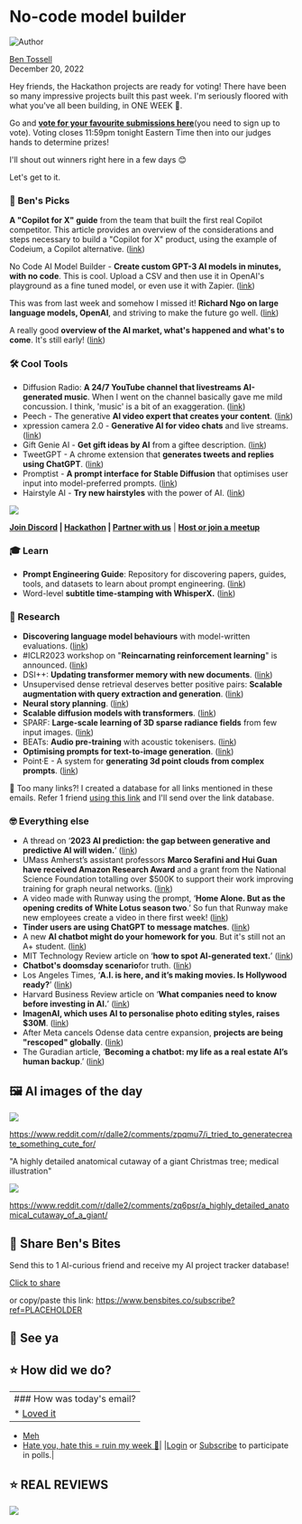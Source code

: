 # No-code model builder

![Author](https://media.beehiiv.com/cdn-cgi/image/fit=scale-down,format=auto,onerror=redirect,quality=80/uploads/user/profile_picture/fc858b4d-39e3-4be1-abf4-2b55504e21a2/thumb_uJ4UYake_400x400.jpg)

[Ben Tossell](https://www.twitter.com/bentossell)\
December 20, 2022

Hey friends, the Hackathon projects are ready for voting! There have been so many impressive projects built this past week. I'm seriously floored with what you've all been building, in ONE WEEK 🤯.

Go and **[vote for your favourite submissions here](http://hackathon.bensbites.co/)**(you need to sign up to vote). Voting closes 11:59pm tonight Eastern Time then into our judges hands to determine prizes!

I'll shout out winners right here in a few days 😊

Let's get to it.

### **🤌 Ben's Picks**

**A "Copilot for X" guide** from the team that built the first real Copilot competitor. This article provides an overview of the considerations and steps necessary to build a "Copilot for X" product, using the example of Codeium, a Copilot alternative. ([link](https://lspace.swyx.io/p/what-building-copilot-for-x-really))

No Code AI Model Builder - **Create custom GPT-3 AI models in minutes, with no code**. This is cool. Upload a CSV and then use it in OpenAI's playground as a fine tuned model, or even use it with Zapier. ([link](https://no-code-ai-model-builder.com/))

This was from last week and somehow I missed it! **Richard Ngo on large language models, OpenAI**, and striving to make the future go well. ([link](https://80000hours.org/podcast/episodes/richard-ngo-large-language-models/))

A really good **overview of the AI market, what's happened and what's to come**. It's still early! ([link](https://zeneca33.substack.com/p/letter-32-artificial-intelligence))

### **🛠️ Cool Tools**

- Diffusion Radio: **A 24/7 YouTube channel that livestreams AI-generated music**. When I went on the channel basically gave me mild concussion. I think, 'music' is a bit of an exaggeration. ([link](https://www.youtube.com/watch?v=uGRLOMf2hSc\&feature=youtu.be))
- Peech - The generative **AI video expert that creates your content**. ([link](https://www.peech-ai.com/))
- xpression camera 2.0 - **Generative AI for video chats** and live streams. ([link](https://xpressioncamera.com/))
- Gift Genie AI - **Get gift ideas by AI** from a giftee description. ([link](https://www.giftgenie.ai/))
- TweetGPT - A chrome extension that **generates tweets and replies using ChatGPT**. ([link](https://github.com/yaroslav-n/tweetGPT))
- Promptist - **A prompt interface for Stable Diffusion** that optimises user input into model-preferred prompts. ([link](https://huggingface.co/spaces/microsoft/Promptist))
- Hairstyle AI - **Try new hairstyles** with the power of AI. ([link](https://www.hairstyleai.com/))

![](https://media.beehiiv.com/cdn-cgi/image/fit=scale-down,format=auto,onerror=redirect,quality=80/uploads/asset/file/e9447c20-fab2-497b-bcbd-51fb06c3c978/hairstyle-ai-demo.jpg)

**[Join Discord](https://discord.gg/qd92NKjDdE) | [Hackathon](https://vanilla-peach-484.notion.site/Ben-s-Bites-AI-Hackathon-27k-324b3e8b3d474a12a2e828b7ac45f9f9) | [Partner with us](https://sponsor.bensbites.co/)** | [**Host or join a meetup**](https://meetups.bensbites.co/)

### **🎓 Learn**

- **Prompt Engineering Guide**: Repository for discovering papers, guides, tools, and datasets to learn about prompt engineering. ([link](https://github.com/dair-ai/Prompt-Engineering-Guide))
- Word-level **subtitle time-stamping with WhisperX.** ([link](https://www.youtube.com/watch?v=KtAFU_xeHr4\&feature=youtu.be))

### **🔬 Research**

- **Discovering language model behaviours** with model-written evaluations. ([link](https://www.anthropic.com/model-written-evals.pdf))
- \#ICLR2023 workshop on "**Reincarnating reinforcement learning**" is announced. ([link](https://reincarnating-rl.github.io/))
- DSI++: **Updating transformer memory with new documents**. ([link](https://arxiv.org/abs/2212.09744))
- Unsupervised dense retrieval deserves better positive pairs: **Scalable augmentation with query extraction and generation**. ([link](https://arxiv.org/abs/2212.08841))
- **Neural story planning**. ([link](https://arxiv.org/abs/2212.08718))
- **Scalable diffusion models with transformers**. ([link](https://arxiv.org/abs/2212.09748))
- SPARF: **Large-scale learning of 3D sparse radiance fields** from few input images. ([link](https://abdullahamdi.com/sparf/))
- BEATs: **Audio pre-training** with acoustic tokenisers. ([link](https://arxiv.org/abs/2212.09058))
- **Optimising prompts for text-to-image generation**. ([link](https://arxiv.org/abs/2212.09611v1))
- Point·E - A system for **generating 3d point clouds from complex prompts**. ([link](https://github.com/openai/point-e))

👋 Too many links?! I created a database for all links mentioned in these emails. Refer 1 friend [using this link](https://www.bensbites.co/subscribe?ref=PLACEHOLDER) and I'll send over the link database.

### **🤓 Everything else**

- A thread on ‘**2023 AI prediction: the gap between generative and predictive AI will widen.**’ ([link](https://twitter.com/ajratner/status/1604533075714756609))
- UMass Amherst’s assistant professors **Marco Serafini and Hui Guan have received Amazon Research Award** and a grant from the National Science Foundation totalling over $500K to support their work improving training for graph neural networks. ([link](https://www.cics.umass.edu/news/serafini-guan-working-improve-training-graph-neural-networks))
- A video made with Runway using the prompt, ‘**Home Alone. But as the opening credits of White Lotus season two**.’ So fun that Runway make new employees create a video in there first week! ([link](https://twitter.com/umpherj/status/1604856745645707264))
- **Tinder users are using ChatGPT to message matches**. ([link](https://in.mashable.com/sex-dating-relationships/43849/tinder-users-are-using-chatgpt-to-message-matches))
- A new **AI chatbot might do your homework for you**. But it's still not an A+ student. ([link](https://www.npr.org/2022/12/19/1143912956/chatgpt-ai-chatbot-homework-academia))
- MIT Technology Review article on ‘**how to spot AI-generated text.**’ ([link](https://www.technologyreview.com/2022/12/19/1065596/how-to-spot-ai-generated-text/))
- **Chatbot's doomsday scenario**for truth. ([link](https://www.axios.com/2022/12/19/chatgpt-ai-chatbots-doomsday-truth))
- Los Angeles Times, ‘**A.I. is here, and it’s making movies. Is Hollywood ready?**’ ([link](https://www.latimes.com/entertainment-arts/business/story/2022-12-19/the-next-frontier-in-moviemaking-ai-edits))
- Harvard Business Review article on ‘**What companies need to know before investing in AI.**’ ([link](https://hbr.org/2022/12/what-companies-need-to-know-before-investing-in-ai))
- **ImagenAI, which uses AI to personalise photo editing styles, raises $30M**. ([link](https://techcrunch.com/2022/12/19/imagenai-which-uses-ai-to-personalize-photo-editing-styles-lands-30m/))
- After Meta cancels Odense data centre expansion, **projects are being "rescoped" globally**. ([link](https://www.datacenterdynamics.com/en/news/exclusive-after-meta-cancels-odense-data-center-expansion-other-projects-are-being-rescoped/))
- The Guradian article, ‘**Becoming a chatbot: my life as a real estate AI’s human backup**.’ ([link](https://www.theguardian.com/technology/2022/dec/13/becoming-a-chatbot-my-life-as-a-real-estate-ais-human-backup))

## **🖼 AI images of the day**

![](https://media.beehiiv.com/cdn-cgi/image/fit=scale-down,format=auto,onerror=redirect,quality=80/uploads/asset/file/1f705f78-95be-4176-9df1-f9de589342d9/atuhmvkp6w6a1.jpg)

<https://www.reddit.com/r/dalle2/comments/zpqmu7/i_tried_to_generatecreate_something_cute_for/>

"A highly detailed anatomical cutaway of a giant Christmas tree; medical illustration"

![](https://media.beehiiv.com/cdn-cgi/image/fit=scale-down,format=auto,onerror=redirect,quality=80/uploads/asset/file/257d6606-eac3-435c-b016-4d30934549ed/e0svxohhsx6a1.png)

<https://www.reddit.com/r/dalle2/comments/zq6psr/a_highly_detailed_anatomical_cutaway_of_a_giant/>

## **🤗 Share Ben's Bites**

Send this to 1 AI-curious friend and receive my AI project tracker database!

[Click to share](https://www.bensbites.co/subscribe?ref=PLACEHOLDER)

or copy/paste this link: https://www.bensbites.co/subscribe?ref=PLACEHOLDER

## **👋 See ya**

## **⭐️ How did we do?**

||
|:---|
|### How was today's email?|
|\* [Loved it](https://www.bensbites.co/login)

- [Meh](https://www.bensbites.co/login)
- [Hate you, hate this = ruin my week 🥹](https://www.bensbites.co/login)|
  |[Login](https://www.bensbites.co/login) or [Subscribe](https://www.bensbites.co/subscribe) to participate in polls.|

## **⭐️ REAL** REVIEWS

![](https://media.beehiiv.com/cdn-cgi/image/fit=scale-down,format=auto,onerror=redirect,quality=80/uploads/asset/file/c8a91ecd-5477-493e-bb9d-9ed8f04bde24/Screenshot_2022-12-13_at_14.55.58.png)

